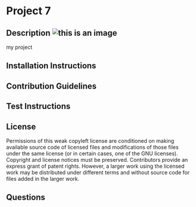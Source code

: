 
# Project 7
## Description ![this is an image](https://img.shields.io/badge/License-Mozilla-Green.svg)
my project
## Installation Instructions

## Contribution Guidelines

## Test Instructions

## License
Permissions of this weak copyleft license are conditioned on making available source code of licensed files and modifications of those files under the same license (or in certain cases, one of the GNU licenses). Copyright and license notices must be preserved. Contributors provide an express grant of patent rights. However, a larger work using the licensed work may be distributed under different terms and without source code for files added in the larger work.
## Questions

